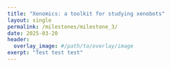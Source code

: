 ```yaml
---
title: "Xenomics: a toolkit for studying xenobots"
layout: single
permalink: /milestones/milestone_3/
date: 2025-03-20
header:
  overlay_image: #/path/to/overlay/image
exerpt: "Test test test"
---
```

